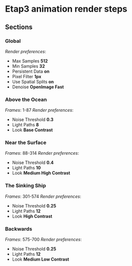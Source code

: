 # Etap3 animation render steps
## Sections
### Global
_Render preferences_:
- Max Samples **512**
- Min Samples **32**
- Persistent Data **on**
- Pixel Filter **1px**
- Use Spatial Splits **on**
- Denoise **OpenImage Fast**

### Above the Ocean
_Frames_: 1-87
_Render preferences_:
- Noise Threshold **0.3**
- Light Paths **8**
- Look **Base Contrast**

### Near the Surface
_Frames_: 88-314
_Render preferences_:
- Noise Threshold **0.4**
- Light Paths **10**
- Look **Medium High Contrast**

### The Sinking Ship
_Frames_: 301-574
_Render preferences_:
- Noise Threshold **0.25**
- Light Paths **12**
- Look **High Contrast**

### Backwards
_Frames_: 575-700
_Render preferences_:
- Noise Threshold **0.25**
- Light Paths **12**
- Look **Medium Low Contrast**
